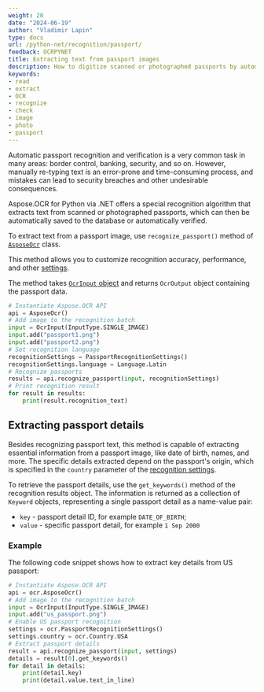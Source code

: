 ```yaml
---
weight: 20
date: "2024-06-19"
author: "Vladimir Lapin"
type: docs
url: /python-net/recognition/passport/
feedback: OCRPYNET
title: Extracting text from passport images
description: How to digitize scanned or photographed passports by automatically extracting text from them.
keywords:
- read
- extract
- OCR
- recognize
- check
- image
- photo
- passport
---
```


Automatic passport recognition and verification is a very common task in many areas: border control, banking, security, and so on. However, manually re-typing text is an error-prone and time-consuming process, and mistakes can lead to security breaches and other undesirable consequences.

Aspose.OCR for Python via .NET offers a special recognition algorithm that extracts text from scanned or photographed passports, which can then be automatically saved to the database or automatically verified.

To extract text from a passport image, use `recognize_passport()` method of [`AsposeOcr`](https://reference.aspose.com/ocr/python-net/aspose.ocr/asposeocr/) class.

This method allows you to customize recognition accuracy, performance, and other [settings](/ocr/python-net/recognition-settings-passport/).

The method takes [`OcrInput` object](/ocr/python-net/ocrinput/) and returns `OcrOutput` object containing the passport data.

```python
# Instantiate Aspose.OCR API
api = AsposeOcr()
# Add image to the recognition batch
input = OcrInput(InputType.SINGLE_IMAGE)
input.add("passport1.png")
input.add("passport2.png")
# Set recognition language
recognitionSettings = PassportRecognitionSettings()
recognitionSettings.language = Language.Latin
# Recognize passports
results = api.recognize_passport(input, recognitionSettings)
# Print recognition result
for result in results:
    print(result.recognition_text)
```

## Extracting passport details

Besides recognizing passport text, this method is capable of extracting essential information from a passport image, like date of birth, names, and more. The specific details extracted depend on the passport's origin, which is specified in the `country` parameter of the [recognition settings](/ocr/python-net/recognition-settings-passport/).

To retrieve the passport details, use the `get_keywords()` method of the recognition results object. The information is returned as a collection of `Keyword` objects, representing a single passport detail as a name-value pair:

- `key` - passport detail ID, for example `DATE_OF_BIRTH`;
- `value` - specific passport detail, for example `1 Sep 2000`

### Example

The following code snippet shows how to extract key details from US passport:

```python
# Instantiate Aspose.OCR API
api = ocr.AsposeOcr()
# Add image to the recognition batch
input = OcrInput(InputType.SINGLE_IMAGE)
input.add("us_passport.png")
# Enable US passport recognition
settings = ocr.PassportRecognitionSettings()
settings.country = ocr.Country.USA
# Extract passport details
result = api.recognize_passport(input, settings)
details = result[0].get_keywords()
for detail in details:
    print(detail.key)
    print(detail.value.text_in_line)
```
